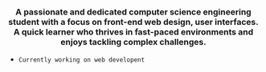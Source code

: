 <h3 align="center">A passionate and dedicated computer science engineering student with a focus on front-end web design, user interfaces. A quick learner who thrives in fast-paced environments and enjoys tackling complex challenges.</h3>

- <code>Currently working on web developent</code>
